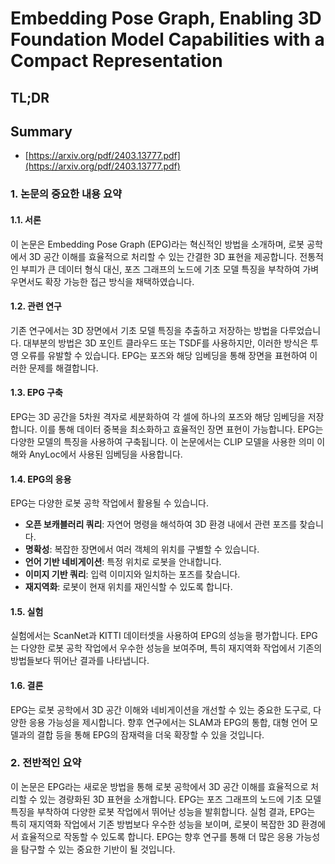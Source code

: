 # Embedding Pose Graph, Enabling 3D Foundation Model Capabilities with a Compact Representation
## TL;DR
## Summary
- [https://arxiv.org/pdf/2403.13777.pdf](https://arxiv.org/pdf/2403.13777.pdf)

### 1. 논문의 중요한 내용 요약

#### 1.1. 서론
이 논문은 Embedding Pose Graph (EPG)라는 혁신적인 방법을 소개하며, 로봇 공학에서 3D 공간 이해를 효율적으로 처리할 수 있는 간결한 3D 표현을 제공합니다. 전통적인 부피가 큰 데이터 형식 대신, 포즈 그래프의 노드에 기초 모델 특징을 부착하여 가벼우면서도 확장 가능한 접근 방식을 채택하였습니다.

#### 1.2. 관련 연구
기존 연구에서는 3D 장면에서 기초 모델 특징을 추출하고 저장하는 방법을 다루었습니다. 대부분의 방법은 3D 포인트 클라우드 또는 TSDF를 사용하지만, 이러한 방식은 투영 오류를 유발할 수 있습니다. EPG는 포즈와 해당 임베딩을 통해 장면을 표현하여 이러한 문제를 해결합니다.

#### 1.3. EPG 구축
EPG는 3D 공간을 5차원 격자로 세분화하여 각 셀에 하나의 포즈와 해당 임베딩을 저장합니다. 이를 통해 데이터 중복을 최소화하고 효율적인 장면 표현이 가능합니다. EPG는 다양한 모델의 특징을 사용하여 구축됩니다. 이 논문에서는 CLIP 모델을 사용한 의미 이해와 AnyLoc에서 사용된 임베딩을 사용합니다.

#### 1.4. EPG의 응용
EPG는 다양한 로봇 공학 작업에서 활용될 수 있습니다.
- **오픈 보캐블러리 쿼리**: 자연어 명령을 해석하여 3D 환경 내에서 관련 포즈를 찾습니다.
- **명확성**: 복잡한 장면에서 여러 객체의 위치를 구별할 수 있습니다.
- **언어 기반 네비게이션**: 특정 위치로 로봇을 안내합니다.
- **이미지 기반 쿼리**: 입력 이미지와 일치하는 포즈를 찾습니다.
- **재지역화**: 로봇이 현재 위치를 재인식할 수 있도록 합니다.

#### 1.5. 실험
실험에서는 ScanNet과 KITTI 데이터셋을 사용하여 EPG의 성능을 평가합니다. EPG는 다양한 로봇 공학 작업에서 우수한 성능을 보여주며, 특히 재지역화 작업에서 기존의 방법들보다 뛰어난 결과를 나타냅니다.

#### 1.6. 결론
EPG는 로봇 공학에서 3D 공간 이해와 네비게이션을 개선할 수 있는 중요한 도구로, 다양한 응용 가능성을 제시합니다. 향후 연구에서는 SLAM과 EPG의 통합, 대형 언어 모델과의 결합 등을 통해 EPG의 잠재력을 더욱 확장할 수 있을 것입니다.

### 2. 전반적인 요약
이 논문은 EPG라는 새로운 방법을 통해 로봇 공학에서 3D 공간 이해를 효율적으로 처리할 수 있는 경량화된 3D 표현을 소개합니다. EPG는 포즈 그래프의 노드에 기초 모델 특징을 부착하여 다양한 로봇 작업에서 뛰어난 성능을 발휘합니다. 실험 결과, EPG는 특히 재지역화 작업에서 기존 방법보다 우수한 성능을 보이며, 로봇이 복잡한 3D 환경에서 효율적으로 작동할 수 있도록 합니다. EPG는 향후 연구를 통해 더 많은 응용 가능성을 탐구할 수 있는 중요한 기반이 될 것입니다.